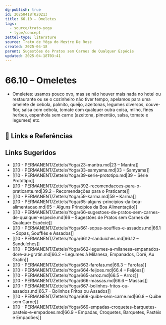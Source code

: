 ```yaml
---
dg-publish: true
id: 20250418T020213
title: 66.10 – Omeletes
tags:
  - source/trato-yoga
  - type/concept
zettel-type: literature
source: Trato de Yôga do Mestre De Rose
created: 2025-04-18
parent: Sugestões de Pratos sem Carnes de Qualquer Espécie
updated: 2025-04-18T03:41
---
```


# 66.10 – Omeletes

-  Omeletes: usamos pouco ovo, mas se não houver mais nada no hotel ou restaurante ou se o cozinheiro não tiver tempo, apelamos para uma omelete de cebola, palmito, queijo, azeitonas, legumes diversos, couve-flor, salsa com cebola, tomate com qualquer outra coisa, milho, fines herbes, espanhola sem carne (azeitona, pimentão, salsa, tomate e legumes) etc.

## 🔗 Links e Referências

## Links Sugeridos

- [[10 - PERMANENT/Zettels/Yoga/23-mantra.md|23 – Mantra]]
- [[10 - PERMANENT/Zettels/Yoga/33-samyama.md|33 – Samyama]]
- [[10 - PERMANENT/Zettels/Yoga/39-serie-prototipo.md|39 – Série Protótipo]]
- [[10 - PERMANENT/Zettels/Yoga/392-recomendacoes-para-o-praticante.md|39.2 – Recomendações para o Praticante]]
- [[10 - PERMANENT/Zettels/Yoga/59-karma.md|59 – Karma]]
- [[10 - PERMANENT/Zettels/Yoga/65-alguns-principios-da-boa-alimentacao.md|65 – Alguns Princípios da Boa Alimentação]]
- [[10 - PERMANENT/Zettels/Yoga/66-sugestoes-de-pratos-sem-carnes-de-qualquer-especie.md|66 – Sugestões de Pratos sem Carnes de Qualquer Espécie]]
- [[10 - PERMANENT/Zettels/Yoga/661-sopas-souffles-e-assados.md|66.1 – Sopas, Soufflés e Assados]]
- [[10 - PERMANENT/Zettels/Yoga/6612-sanduiches.md|66.12 – Sanduíches]]
- [[10 - PERMANENT/Zettels/Yoga/662-legumes-a-milanesa-empanados-dore-au-gratin.md|66.2 – Legumes à Milanesa, Empanados, Doré, Au Gratin]]
- [[10 - PERMANENT/Zettels/Yoga/663-farofas.md|66.3 – Farofas]]
- [[10 - PERMANENT/Zettels/Yoga/664-feijoes.md|66.4 – Feijões]]
- [[10 - PERMANENT/Zettels/Yoga/665-arroz.md|66.5 – Arroz]]
- [[10 - PERMANENT/Zettels/Yoga/666-massas.md|66.6 – Massas]]
- [[10 - PERMANENT/Zettels/Yoga/667-bolinhos-fritos-ou-assados.md|66.7 – Bolinhos Fritos ou Assados]]
- [[10 - PERMANENT/Zettels/Yoga/668-quibe-sem-carne.md|66.8 – Quibe sem Carne]]
- [[10 - PERMANENT/Zettels/Yoga/669-empadas-croquetes-barquetes-pasteis-e-empadoes.md|66.9 – Empadas, Croquetes, Barquetes, Pastéis e Empadões]]